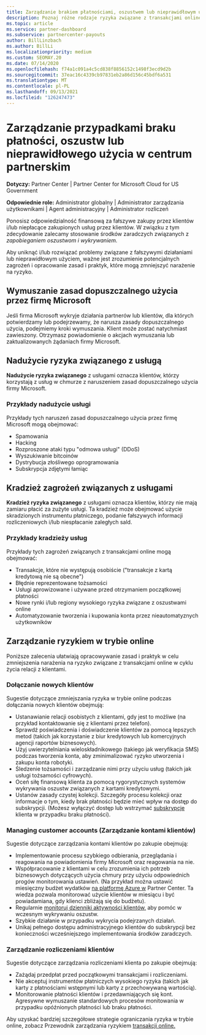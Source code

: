 ```yaml
---
title: Zarządzanie brakiem płatnościami, oszustwem lub nieprawidłowym użyciem
description: Poznaj różne rodzaje ryzyka związane z transakcjami online oraz najlepsze rozwiązania dotyczące zarządzania tymi czynnikami i ograniczania ich w Partner Center.
ms.topic: article
ms.service: partner-dashboard
ms.subservice: partnercenter-payouts
author: BillLinzbach
ms.author: BillLi
ms.localizationpriority: medium
ms.custom: SEOMAY.20
ms.date: 07/14/2020
ms.openlocfilehash: f74a1c091a4c5cd838f8856152c1498f3ecd9d2b
ms.sourcegitcommit: 37eac16c4339cb97831eb2a86d156c45bdf6a531
ms.translationtype: MT
ms.contentlocale: pl-PL
ms.lasthandoff: 09/13/2021
ms.locfileid: "126247473"
---
```

# <a name="managing-non-payment-fraud-or-misuse-in-partner-center"></a>Zarządzanie przypadkami braku płatności, oszustw lub nieprawidłowego użycia w centrum partnerskim

**Dotyczy:** Partner Center | Partner Center for Microsoft Cloud for US Government

**Odpowiednie role:** Administrator globalny | Administrator zarządzania użytkownikami | Agent administracyjny | Administrator rozliczeń

Ponosisz odpowiedzialność finansową za fałszywe zakupy przez klientów i/lub niepłacące zakupionych usług przez klientów. W związku z tym zdecydowanie zalecamy stosowanie środków zaradczych związanych z *zapobieganiem oszustwom i wykrywaniem.*

Aby uniknąć i/lub rozwiązać problemy związane z fałszywymi działaniami lub nieprawidłowym użyciem, ważne jest zrozumienie potencjalnych zagrożeń i opracowanie zasad i praktyk, które mogą zmniejszyć narażenie na ryzyko.

## <a name="enforcement-of-microsoft-acceptable-use-policy"></a>Wymuszanie zasad dopuszczalnego użycia przez firmę Microsoft

Jeśli firma Microsoft wykryje działania partnerów lub klientów, dla których potwierdzamy lub podejrzewamy, że narusza zasady dopuszczalnego użycia, podejmiemy kroki wymuszania. Klient może zostać natychmiast zawieszony. Otrzymasz powiadomienie o akcjach wymuszania lub zaktualizowanych żądaniach firmy Microsoft.

## <a name="abuse-of-service-risks"></a>Nadużycie ryzyka związanego z usługą

**Nadużycie ryzyka związanego** z usługami oznacza klientów, którzy korzystają z usług w chmurze z naruszeniem zasad dopuszczalnego użycia firmy Microsoft.

### <a name="examples-of-abuse-of-service"></a>Przykłady nadużycie usługi

Przykłady tych naruszeń zasad dopuszczalnego użycia przez firmę Microsoft mogą obejmować:

- Spamowania
- Hacking
- Rozproszone ataki typu "odmowa usługi" (DDoS)
- Wyszukiwanie bitcoinów
- Dystrybucja złośliwego oprogramowania
- Subskrypcja zdjętymi łamiąc

## <a name="theft-of-service-risks"></a>Kradzież zagrożeń związanych z usługami

**Kradzież ryzyka związanego** z usługami oznacza klientów, którzy nie mają zamiaru płacić za zużyte usługi. Ta kradzież może obejmować użycie skradzionych instrumentu płatniczego, podanie fałszywych informacji rozliczeniowych i/lub niespłacanie zaległych sald.

### <a name="examples-of-service-theft"></a>Przykłady kradzieży usług

Przykłady tych zagrożeń związanych z transakcjami online mogą obejmować:

- Transakcje, które nie występują osobiście ("transakcje z kartą kredytową nie są obecne")
- Błędnie reprezentowane tożsamości
- Usługi aprowizowane i używane przed otrzymaniem początkowej płatności
- Nowe rynki i/lub regiony wysokiego ryzyka związane z oszustwami online
- Automatyzowanie tworzenia i kupowania konta przez nieautomatyznych użytkowników

## <a name="managing-online-risk"></a>Zarządzanie ryzykiem w trybie online

Poniższe zalecenia ułatwiają opracowywanie zasad i praktyk w celu zmniejszenia narażenia na ryzyko związane z transakcjami online w cyklu życia relacji z klientami.

### <a name="onboarding-new-customers"></a>Dołączanie nowych klientów

Sugestie dotyczące zmniejszania ryzyka w trybie online podczas dołączania nowych klientów obejmują:

- Ustanawianie relacji osobistych z klientami, gdy jest to możliwe (na przykład kontaktowanie się z klientami przez telefon).
- Sprawdź poświadczenia i doświadczenie klientów za pomocą lepszych metod (takich jak korzystanie z biur kredytowych lub komercyjnych agencji raportów biznesowych).
- Użyj uwierzytelniania wieloskładnikowego (takiego jak weryfikacja SMS) podczas tworzenia konta, aby zminimalizować ryzyko utworzenia i zakupu konta robotyki.
- Śledzenie tożsamości i zarządzanie nimi przy użyciu usług (takich jak usługi tożsamości cyfrowych).
- Oceń siłę finansową klienta za pomocą rygorystycznych systemów wykrywania oszustw związanych z kartami kredytowymi.
- Ustanów zasady czystej kolekcji. Szczegóły procesu kolekcji oraz informacje o tym, kiedy brak płatności będzie mieć wpływ na dostęp do subskrypcji. (Możesz wyłączyć dostęp lub wstrzymać [subskrypcje](create-a-new-subscription.md#suspend-a-subscription) klienta w przypadku braku płatności).

### <a name="managing-customer-accounts"></a>Managing customer accounts (Zarządzanie kontami klientów)

Sugestie dotyczące zarządzania kontami klientów po zakupie obejmują:

- Implementowanie procesu szybkiego odbierania, przeglądania i reagowania na powiadomienia firmy Microsoft oraz reagowania na nie.
- Współpracowanie z klientami w celu zrozumienia ich potrzeb biznesowych dotyczących użycia chmury przy użyciu odpowiednich progów monitorowania ustawień. (Na przykład można ustawić miesięczny budżet wydatków [na platformę Azure w](set-an-azure-spending-budget-for-your-customers.md) Partner Center. Ta wiedza pozwala monitorować użycie klientów w miesiącu i być powiadamiana, gdy klienci zbliżają się do budżetu).
- Regularnie [monitoruj dzienniki aktywności klientów,](activity-logs.md) aby pomóc w wczesnym wykrywaniu oszustw.
- Szybkie działanie w przypadku wykrycia podejrzanych działań.
- Unikaj pełnego dostępu administracyjnego klientów do subskrypcji bez konieczności wcześniejszego implementowania środków zaradczych.

### <a name="managing-customer-billing"></a>Zarządzanie rozliczeniami klientów

Sugestie dotyczące zarządzania rozliczeniami klienta po zakupie obejmują:

- Zażądaj przedpłat przed początkowymi transakcjami i rozliczeniami.
- Nie akceptuj instrumentów płatniczych wysokiego ryzyka (takich jak karty z płatnościami wstępnymi lub karty z przechowywaną wartością).
- Monitorowanie płatności klientów i przedawniających się kont. Agresywne wymuszanie standardowych procesów monitowania w przypadku opóźnionych płatności lub braku płatności.

Aby uzyskać bardziej szczegółowe strategie ograniczania ryzyka w trybie online, zobacz Przewodnik zarządzania ryzykiem [transakcji online.](https://query.prod.cms.rt.microsoft.com/cms/api/am/binary/RE4Bhtt)

